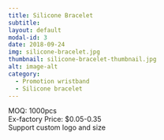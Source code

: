 ```yaml
---
title: Silicone Bracelet
subtitle: 
layout: default
modal-id: 3
date: 2018-09-24
img: silicone-bracelet.jpg
thumbnail: silicone-bracelet-thumbnail.jpg
alt: image-alt
category: 
  - Promotion wristband
  - Silicone bracelet
---
```


MOQ: 1000pcs<br>
Ex-factory Price: $0.05-0.35<br>
Support custom logo and size<br>